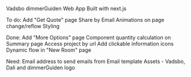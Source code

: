 Vadsbo dimmerGuiden Web App
Built with next.js

To do:
    Add "Get Quote" page
    Share by Email
    Animations on page change/reflow
    Styling

Done:
    Add "More Options" page
    Component quantity calculation on Summary page
    Access project by url
    Add clickable information icons
    Dynamic flow in "New Room" page
    
Need:
    Email address to send emails from
    Email template
    Assets - Vadsbo, Dali and dimmerGuiden logo
